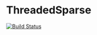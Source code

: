 # ThreadedSparse

[![Build Status](https://github.com/BacAmorim/ThreadedSparse.jl/actions/workflows/CI.yml/badge.svg?branch=main)](https://github.com/BacAmorim/ThreadedSparse.jl/actions/workflows/CI.yml?query=branch%3Amain)
